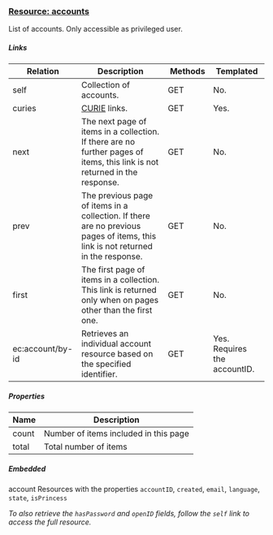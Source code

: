 ### [Resource: accounts](id:accounts)
List of accounts. Only accessible as privileged user.

##### Links
| Relation     | Description     | Methods     | Templated     |
|--------------|-----------------|-------------|---------------|
|self          |Collection of accounts.|GET|No.          |
|curies        |[CURIE](http://www.w3.org/TR/curie/) links. | GET | Yes.|
|next          |The next page of items in a collection. If there are no further pages of items, this link is not returned in the response.|GET|No.|
|prev          |The previous page of items in a collection. If there are no previous pages of items, this link is not returned in the response.|GET|No.|
|first|The first page of items in a collection. This link is returned only when on pages other than the first one.|GET|No.
|ec:account/by-id |Retrieves an individual account resource based on the specified identifier. |GET|Yes. Requires the accountID.

##### Properties
| Name         | Description     |
|--------------|-----------------|
|count         |Number of items included in this page|
|total         |Total number of items |

##### Embedded
account Resources with the properties `accountID`, `created`, `email`, `language`, `state`, `isPrincess`

*To also retrieve the `hasPassword` and `openID` fields, follow the `self` link to access the full resource.*